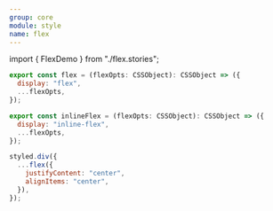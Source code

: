 ```yaml
---
group: core
module: style
name: flex
---
```


import { FlexDemo } from "./flex.stories";

<FlexDemo />

```js {12}
export const flex = (flexOpts: CSSObject): CSSObject => ({
  display: "flex",
  ...flexOpts,
});

export const inlineFlex = (flexOpts: CSSObject): CSSObject => ({
  display: "inline-flex",
  ...flexOpts,
});

styled.div({
  ...flex({
    justifyContent: "center",
    alignItems: "center",
  }),
});
```

<Source path="src-core/style/flex.ts" />
